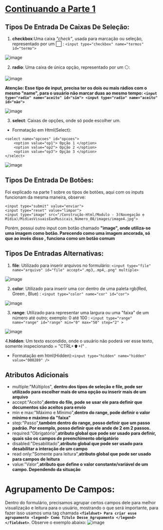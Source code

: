 # [Continuando a Parte 1](https://github.com/Karlos-Eduardo-Mrqs/Construction-Html-Css-Javascript/blob/Test/Constru%C3%A7%C3%A3o-Html/M%C3%B3dulo%20-%205(Formul%C3%A1rios)/EstruturaDoFormul%C3%A1rio_N%C3%BAmero_10/Inputs.md) 

## Tipos De Entrada De Caixas De Seleção: 

1. **checkbox**:Uma caixa *"check"*, usada para marcação ou seleção, representado por um ⬜ : `` <input type="checkbox" name="termos" id="termo"> ``

![image](https://github.com/Karlos-Eduardo-Mrqs/Construcao-Html-Css-Javascript/assets/172524894/a55165bc-9242-4ed6-a282-8bff5f47a939)

2. **radio**: Uma caixa de única opção, representado por um ⚪: 

![image](https://github.com/Karlos-Eduardo-Mrqs/Construcao-Html-Css-Javascript/assets/172524894/e17fed6e-5578-4887-8bba-50c9179819d9)

**Atenção: Esse tipo de input, precisa ter os dois ou mais rádios com o mesmo "name", para o usuário não marcar duas ao mesmo tempo: 
`` <input type="radio" name="aceito" id="sim"> <input type="radio" name="aceito" id="não"> ``**

![image](https://github.com/Karlos-Eduardo-Mrqs/Construcao-Html-Css-Javascript/assets/172524894/31753079-8474-4922-97be-a3e9736a59f8)

3. **select**: Caixas de opções, onde só pode escolher um.

- Formatação em Html(Select): 
```
<select name="opcoes" id="opcoes">
    <option value="op1"> Opção 1 </option>
    <option value="op2"> Opção 2 </option>
    <option value="op3"> Opção 3 </option>
</select>
```

 ![image](https://github.com/Karlos-Eduardo-Mrqs/Construcao-Html-Css-Javascript/assets/172524894/d98c1e49-94aa-4cd4-a5b0-0611bfa830af)

## Tipos De Entrada De Botões:
Foi explicado na parte 1 sobre os tipos de botões, aqui com os inputs funcionam da mesma maneira, observe:

```
<input type="submit" value="enviar">
<input type="reset" value="limpar">
<input type="image" src="/Construção-Html/Modulo - 3(Navegação e Mídia)/MidiasVisuaisEasMusicais_Número_08/images/image4.jpg">
```

Porém, possuí outro input com botão chamado **"image", onde utiliza-se uma imagem como botão. Parecendo como uma imagem ancorada, só que ao invés disso , funciona como um botão comum**

## Tipos De Entradas Alternativas: 

1. **file**: Utilizado para inserir arquivos no formulário: ``<input type="file" name="arquivo" id="file" accept=".mp3,.mp4,.png" multiple>``

![image](https://github.com/Karlos-Eduardo-Mrqs/Construcao-Html-Css-Javascript/assets/172524894/69faa58a-b15f-4e73-8290-69749f5a5886) 

2. **color**: Utilizado para inserir uma cor dentro de uma paleta rgb(Red, Green , Blue) : ``<input type="color" name="cor" id="cor">``

![image](https://github.com/Karlos-Eduardo-Mrqs/Construcao-Html-Css-Javascript/assets/172524894/44d193e9-4bdc-460c-bbcb-fa30fd2be1e0)

3. **range**: Utilizado para representar uma largura ou uma "faixa" de um número até outro; exemplo: 0 até 100 : ``<input type="range" name="range" id="range" min="0" max="50" step="2" >``

![image](https://github.com/Karlos-Eduardo-Mrqs/Construcao-Html-Css-Javascript/assets/172524894/06c76384-f781-481b-96b9-deea5851ead0)

4.**hidden**: Um texto escondido, onde o usuário não poderá ver esse texto, somente inspecionando = "CTRL+⬆️+I" .

- Formatação em html(Hidden):``<input type="hidden" name="hidden" value="000289" />``

## Atributos Adicionais 
- multiple:"Múltiplos", **dentro dos tipos de seleção e file, pode ser utilizado para escolher mais de uma opção ou inserir mais de um arquivo**
- accept:"Aceito",**dentro do file, pode se usar ele para definir que documentos são aceitos para envio**
- min e max:"Máximo e Mínimo",**dentro do range, pode definir o valor mínimo e máximo da "faixa"**
- step:"Passo",**também dentro do range, posso definir que um passo padrão. Por exemplo, posso definir que ele ande de 2 em 2 passos.**
- required:"Obrigatório",**atributo global que pode ser usado para definir, quais são os campos de preenchimento obrigatório**
- disabled:"Desabilitado",**atributo global que pode ser usado para desabilitar a interação de um campo**
- read only:"Somente para leitura",**atributo global que pode ser usado para campos de leitura**
- value:"Valor",**atributo que define o valor constante/variável de um campo. Dependendo da situação**

# Agrupamento De Campos:
Dentro do formulário, precisamos agrupar certos campos dele para melhor visualização e leitura para o usuário, mostrando o que será importante, para fazer isso usamos uma tag chamada **``<fieldset> Para criar esse agrupamento <legend> Como Título Desse Agrupamento </legend> </fieldset>``**. Observe o exemplo abaixo:
![image](https://github.com/Karlos-Eduardo-Mrqs/Construcao-Html-Css-Javascript/assets/172524894/1eff2f5e-6a80-4fce-a4c9-d1af423c2136)
